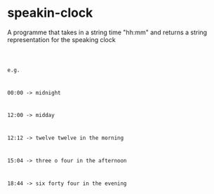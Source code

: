 # speakin-clock
 A programme that takes in a string time "hh:mm" and returns a string representation for the speaking clock
 
 <code>
 
 e.g.
 
 00:00 -> midnight
 
 12:00 -> midday
 
 12:12 -> twelve twelve in the morning
 
 15:04 -> three o four in the afternoon
 
 18:44 -> six forty four in the evening
 
 </code>
